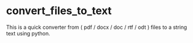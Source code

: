 # convert_files_to_text
This is a quick converter from ( pdf / docx / doc / rtf / odt ) files to a string text using python.
